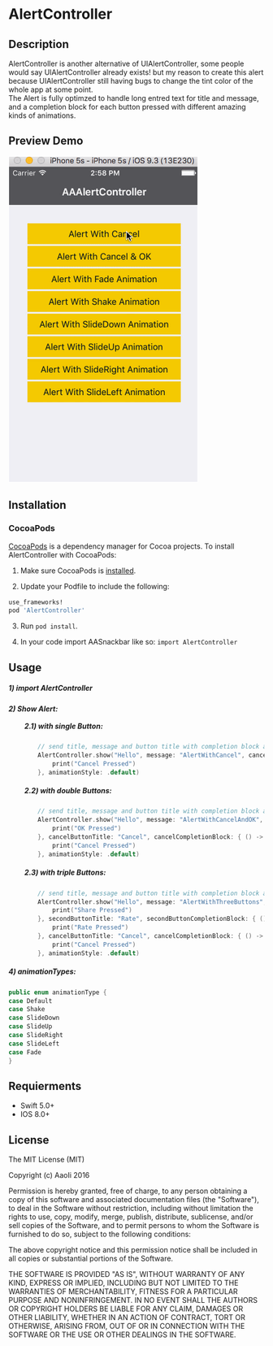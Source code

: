 # AlertController

## Description
AlertController is another alternative of UIAlertController, some people would say UIAlertController already exists! but my reason to create this alert because UIAlertController still having bugs to change the tint color of the whole app at some point.<br/>
The Alert is fully optimzed to handle long entred text for title and message, and a completion block for each button pressed with different amazing kinds of animations.

## Preview Demo
<img src="https://raw.githubusercontent.com/AaoIi/AAAlertController/master/demo1.gif">

## Installation

### CocoaPods
[CocoaPods][] is a dependency manager for Cocoa projects. To install AlertController with CocoaPods:

1. Make sure CocoaPods is [installed][CocoaPods Installation].

2. Update your Podfile to include the following:

``` ruby
use_frameworks!
pod 'AlertController'
```

3. Run `pod install`.

[CocoaPods]: https://cocoapods.org
[CocoaPods Installation]: https://guides.cocoapods.org/using/getting-started.html#getting-started

4. In your code import AASnackbar like so:
`import AlertController`

## Usage ##
##### 1) import AlertController <br/>
##### 2) Show Alert:<br/><br/>   &emsp;&emsp;  2.1) with single Button:<br/>

```swift
		// send title, message and button title with completion block also with your prefered animation
        AlertController.show("Hello", message: "AlertWithCancel", cancelButtonTitle: "Cancel", completionBlock: { () -> (Void) in
            print("Cancel Pressed")
        }, animationStyle: .default)
```

##### &emsp;&emsp; 2.2) with double Buttons:<br/> 

```swift
		// send title, message and button title with completion block also with your prefered animation
        AlertController.show("Hello", message: "AlertWithCancelAndOK", firstButtonTitle: "OK", firstActionCompletion: { () -> (Void) in
            print("OK Pressed")
        }, cancelButtonTitle: "Cancel", cancelCompletionBlock: { () -> (Void) in
            print("Cancel Pressed")
        }, animationStyle: .default)
```

##### &emsp;&emsp; 2.3) with triple Buttons:<br/> 

```swift
		// send title, message and button title with completion block also with your prefered animation
        AlertController.show("Hello", message: "AlertWithThreeButtons", firstButtonTitle: "Share", firstButtonCompletionBlock: { () -> (Void) in
            print("Share Pressed")
        }, secondButtonTitle: "Rate", secondButtonCompletionBlock: { () -> (Void) in
            print("Rate Pressed")
        }, cancelButtonTitle: "Cancel", cancelCompletionBlock: { () -> (Void) in
            print("Cancel Pressed")
        }, animationStyle: .default)
```

##### 4) animationTypes:<br/> 

```swift
public enum animationType {
case Default
case Shake
case SlideDown
case SlideUp
case SlideRight 
case SlideLeft
case Fade
}
```

## Requierments ##
* Swift 5.0+
* IOS 8.0+

## License ##

The MIT License (MIT)

Copyright (c) AaoIi 2016

Permission is hereby granted, free of charge, to any person obtaining a copy of this software and associated documentation files (the "Software"), to deal in the Software without restriction, including without limitation the rights to use, copy, modify, merge, publish, distribute, sublicense, and/or sell copies of the Software, and to permit persons to whom the Software is furnished to do so, subject to the following conditions:

The above copyright notice and this permission notice shall be included in all copies or substantial portions of the Software.

THE SOFTWARE IS PROVIDED "AS IS", WITHOUT WARRANTY OF ANY KIND, EXPRESS OR IMPLIED, INCLUDING BUT NOT LIMITED TO THE WARRANTIES OF MERCHANTABILITY, FITNESS FOR A PARTICULAR PURPOSE AND NONINFRINGEMENT. IN NO EVENT SHALL THE AUTHORS OR COPYRIGHT HOLDERS BE LIABLE FOR ANY CLAIM, DAMAGES OR OTHER LIABILITY, WHETHER IN AN ACTION OF CONTRACT, TORT OR OTHERWISE, ARISING FROM, OUT OF OR IN CONNECTION WITH THE SOFTWARE OR THE USE OR OTHER DEALINGS IN THE SOFTWARE.
